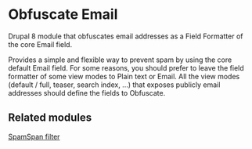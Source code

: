 # Obfuscate Email

Drupal 8 module that obfuscates email addresses as a Field Formatter of the core Email field.

Provides a simple and flexible way to prevent spam by using the core default Email field.
For some reasons, you should prefer to leave the field formatter of some view modes to Plain text or Email.
All the view modes (default / full, teaser, search index, ...) that exposes publicly email addresses should define the fields to Obfuscate.

## Related modules

[SpamSpan filter](https://www.drupal.org/project/spamspan)
